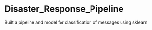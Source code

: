 # Disaster_Response_Pipeline
Built a pipeline and model for classification of messages using sklearn
